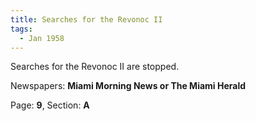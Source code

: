 ```yaml
---  
title: Searches for the Revonoc II  
tags:  
  - Jan 1958  
---  
```

  
Searches for the Revonoc II are stopped.  
  
Newspapers: **Miami Morning News or The Miami Herald**  
  
Page: **9**, Section: **A** 
